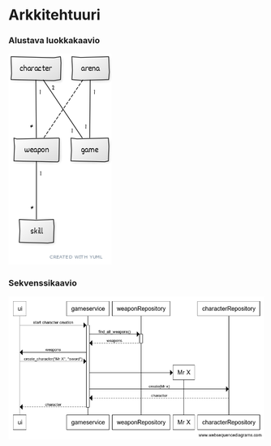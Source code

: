 # Arkkitehtuuri

### Alustava luokkakaavio
![Luokkakaavio](./kuvat/luokkakaavio.png)

### Sekvenssikaavio
![sekvenssikaavio](./kuvat/sekvenssikaavio.png)


